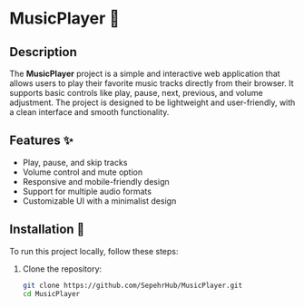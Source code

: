 # MusicPlayer 🎵

## Description
The **MusicPlayer** project is a simple and interactive web application that allows users to play their favorite music tracks directly from their browser. It supports basic controls like play, pause, next, previous, and volume adjustment. The project is designed to be lightweight and user-friendly, with a clean interface and smooth functionality.

## Features ✨
- Play, pause, and skip tracks
- Volume control and mute option
- Responsive and mobile-friendly design
- Support for multiple audio formats
- Customizable UI with a minimalist design

## Installation 🔧
To run this project locally, follow these steps:

1. Clone the repository:
   ```bash
   git clone https://github.com/SepehrHub/MusicPlayer.git
   cd MusicPlayer
